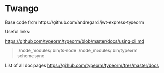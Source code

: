 # Twango

Base code from https://github.com/andregardi/jwt-express-typeorm

Useful links:

https://github.com/typeorm/typeorm/blob/master/docs/using-cli.md

 > ./node_modules/.bin/ts-node ./node_modules/.bin/typeorm schema:sync 
 
 


List of all doc pages
https://github.com/typeorm/typeorm/tree/master/docs